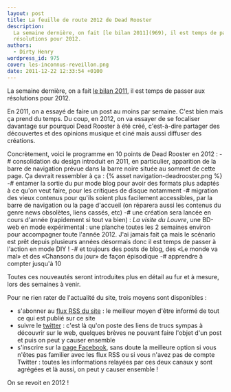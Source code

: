 ```yaml
---
layout: post
title: La feuille de route 2012 de Dead Rooster
description:
  La semaine dernière, on fait [le bilan 2011](969), il est temps de passer aux
  résolutions pour 2012.
authors:
  - Dirty Henry
wordpress_id: 975
cover: les-inconnus-reveillon.png
date: 2011-12-22 12:33:54 +0100
---
```


La semaine dernière, on a fait [le bilan 2011](969), il est temps de passer aux
résolutions pour 2012.

En 2011, on a essayé de faire un post au moins par semaine. C'est bien mais ça
prend du temps. Du coup, en 2012, on va essayer de se focaliser davantage sur
pourquoi Dead Rooster à été créé, c'est-à-dire partager des découvertes et des
opinions musique et ciné mais aussi diffuser des créations.

Concrètement, voici le programme en 10 points de Dead Rooster en 2012 : -#
consolidation du design introduit en 2011, en particulier, apparition de la
barre de navigation prévue dans la barre noire située au sommet de cette page.
Ça devrait ressembler à ça : {% asset navigation-deadrooster.png %} -# entamer
la sortie du pur mode blog pour avoir des formats plus adaptés à ce qu'on veut
faire, pour les critiques de disque notamment -# migration des vieux contenus
pour qu'ils soient plus facilement accessibles, par la barre de navigation ou la
page d'accueil (on réparera aussi les contenus du genre news obsolètes, liens
cassés, etc) -# une création sera lancée en cours d'année (rapidement si tout va
bien) : _La visite du Louvre_, une BD-web en mode expérimental : une planche
toutes les 2 semaines environ pour accompagner toute l'année 2012. J'ai jamais
fait ça mais le scénario est prêt depuis plusieurs années désormais donc il est
temps de passer à l'action en mode DIY ! -# et toujours des posts de blog, des
«Le monde va mal» et des «Chansons du jour» de façon épisodique -# apprendre à
compter jusqu'à 10

Toutes ces nouveautés seront introduites plus en détail au fur et à mesure, lors
des semaines à venir.

Pour ne rien rater de l'actualité du site, trois moyens sont disponibles :

- s'abonner au [flux RSS du site](http://feeds.feedburner.com/deadroosterorg) :
  le meilleur moyen d'être informé de tout ce qui est publié sur ce site
- suivre le [twitter](http://twitter.com/dead__rooster) : c'est là qu'on poste
  des liens de trucs sympas à découvrir sur le web, quelques brèves ne pouvant
  faire l'objet d'un post et puis on peut y causer ensemble
- s'inscrire sur la [page Facebook](http://www.facebook.com/DeadRoosterBlog),
  sans doute la meilleure option si vous n'êtes pas familier avec les flux RSS
  ou si vous n'avez pas de compte Twitter : toutes les informations relayées par
  ces deux canaux y sont agrégées et là aussi, on peut y causer ensemble !

On se revoit en 2012 !
